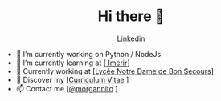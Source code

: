 
<!--
**morgannito/morgannito** is a ✨ _special_ ✨ repository because its `README.md` (this file) appears on your GitHub profile --!>

<h1 align="center">Hi there 👋</h1>

<p align="center">
  <a href="https://www.linkedin.com/in/morgann-riu-475633171/">Linkedin</a>
</p>
<ul>
<li> 🔭 I’m currently working on Python / NodeJs</li>
<li> 🌱 I’m currently learning at [<a href="https://www.imerir.com/formations/"> Imerir</a>] </li>
<li> 💼 Currently working at [<a href="https://www.bonsecours66.com/">Lycée Notre Dame de Bon Secours</a>] <br/></li>
<li> 🔖 Discover my [<a href="https://media-exp1.licdn.com/dms/image/C4D2DAQGEhUazYk3lLg/profile-treasury-image-shrink_1920_1920/0?e=1604098800&v=beta&t=GEiYaoR1paUgq-JAVU1l0_ixwyzW7H6NYs0_w3iC0TY">Curriculum Vitae</a>
]<br/></li>
<li> 📫 Contact me [<a href="mriu.morgannito@gmail.com">@morgannito</a>
]</li>
</ul>
